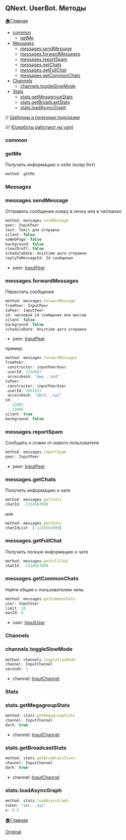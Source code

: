 ## QNext. UserBot. Методы



[🏠Главная](/docs-test/userbot)


* [common](#common)
   * [getMe](#getme)
* [Messages](#messages)
   * [messages.sendMessage](#messages-sendmessage)
   * [messages.forwardMessages](#messages-forwardmessages)
   * [messages.reportSpam](#messages-reportspam)
   * [messages.getChats](#messages-getchats)
   * [messages.getFullChat](#messages-getfullchat)
   * [messages.getCommonChats](#messages-getcommonchats)
* [Channels](#channels)
   * [channels.toggleSlowMode](#channels-toggleslowmode)
* [Stats](#stats)
   * [stats.getMegagroupStats](#stats-getmegagroupstats)
   * [stats.getBroadcastStats](#stats-getbroadcaststats)
   * [stats.loadAsyncGraph](#stats-loadasyncgraph)

//  [Шаблоны и полезные подсказки](/docs-test/userbot/sample)

/// [Юзерботы работают на yaml](https://docs.ansible.com/ansible/latest/reference_appendices/YAMLSyntax.html)
### common
### getMe

Получить информацию о себе (юзер бот)
```js 
method: getMe
```
### Messages
###  messages.sendMessage

Отправить сообщение юзеру в личку или в чат/канал
```js 
method: messages.sendMessage
peer: InputPeer
text: Текст для отправки
silent: false
noWebPage: false
background: false
clearDraft: false
scheduleDate: Unixtime дата отправки
replyToMessageId: Id сообщения
```
* peer: [InputPeer](/docs-test/userbot/inputpeer)
### messages.forwardMessages

Переслать сообщение
```js 
method: messages.forwardMessage
fromPeer: InputPeer
toPeer: InputPeer
id: числовой id сообщения или массив
silent: false
background: false
scheduleDate: Unixtime дата отправки
```
* peer: [InputPeer](/docs-test/userbot/inputpeer)

пример:
```js 
method: messages.forwardMessages
fromPeer:
 constructor: inputPeerUser
 userId: 1234567
 accessHash: "qwe...asd"
toPeer:
 constructor: inputPeerUser
 userId: 7654321
 accessHash: "abcd...xyz"
id:
 - 22005
 - 22006
silent: true
background: false
```


###  messages.reportSpam

Сообщить о спаме от нового пользователя
```js 
method: messages.reportSpam
peer: InputPeer
```
* peer: [InputPeer](/docs-test/userbot/inputpeer)



### messages.getChats

Получить информацию о чате
```js 
method: messages.getChats
chatId: -1234567890
```

_или_
```js 
method: messages.getChats
chatIdList: [-1234567890]
```
### messages.getFullChat

Получить полную информацию о чате
```js 
method: messages.getFullChat
chatId: -1234567890
```


### messages.getCommonChats

Найти общие с пользователем чаты
```js 
method: messages.getCommonChats
user: InputUser
limit: 10
maxId: 0
```
* user: [InputUser](/docs-test/userbot/inputuser)


### Channels
### channels.toggleSlowMode
```js 
method: channels.toggleSlowMode
channel: InputChannel
seconds: 1
```
* channel: [InputChannel](/docs-test/userbot/inputchannel)


### Stats
### stats.getMegagroupStats
```js 
method: stats.getMegagroupStats
channel: InputChannel
dark: true
```
* channel: [InputChannel](/docs-test/userbot/inputchannel)
### stats.getBroadcastStats
```js 
method: stats.getBroadcastStats
channel: InputChannel
dark: true
```
* channel: [InputChannel](/docs-test/userbot/inputchannel)
### stats.loadAsyncGraph
```js 
method: stats.loadAsyncGraph
token: "abc...xyz"
x: 0.5
```







[🏠Главная](/docs-test/userbot)


  
[Original](https://telegra.ph/QNext-UserBot-Methods-09-05)
